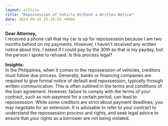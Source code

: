 ```yaml
---
layout: article
title: "Repossession of Vehicle Without a Written Notice"
date: 2024-09-16 15:24:52 +0800
---
```


<p><strong>Dear Attorney,</strong><br>I received a phone call that my car is up for repossession because I am two months behind on my payments. However, I haven’t received any written notice about this. I asked if I could pay by the 30th as that is my payday, but the person I spoke to refused. Is this process legal?</p><p><strong>Insights:</strong><br>In the Philippines, when it comes to the repossession of vehicles, creditors must follow due process. Generally, banks or financing companies are required to give formal notice of default and repossession, typically through written communication. This is often outlined in the terms and conditions of the loan agreement. However, failure to comply with the terms of your contract, such as non-payment for a certain period, can lead to repossession. While some creditors are strict about payment deadlines, you may negotiate for an extension. It is advisable to refer to your contract to understand the repossession process and rights, and seek legal advice to ensure that your rights as a borrower are not being violated.</p>